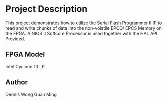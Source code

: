 # Project Description 
This project demonstrates how to utilize the Serial Flash Programmer II IP to read and write chunks of data into the non-volatile EPCQ/ EPCS Memory on the FPGA. A NIOS II Softcore Processor is used together with the HAL API Provided.

## FPGA Model
Intel Cyclone 10 LP 

## Author 
Dennis Wong Guan Ming
